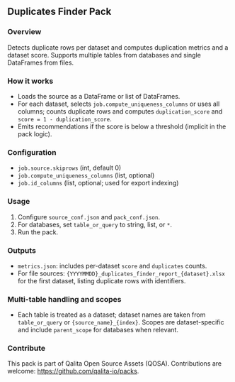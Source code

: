 ## Duplicates Finder Pack

### Overview
Detects duplicate rows per dataset and computes duplication metrics and a dataset score. Supports multiple tables from databases and single DataFrames from files.

### How it works
- Loads the source as a DataFrame or list of DataFrames.
- For each dataset, selects `job.compute_uniqueness_columns` or uses all columns; counts duplicate rows and computes `duplication_score` and `score = 1 - duplication_score`.
- Emits recommendations if the score is below a threshold (implicit in the pack logic).

### Configuration
- `job.source.skiprows` (int, default 0)
- `job.compute_uniqueness_columns` (list, optional)
- `job.id_columns` (list, optional; used for export indexing)

### Usage
1) Configure `source_conf.json` and `pack_conf.json`.
2) For databases, set `table_or_query` to string, list, or `*`.
3) Run the pack.

### Outputs
- `metrics.json`: includes per-dataset `score` and `duplicates` counts.
- For file sources: `{YYYYMMDD}_duplicates_finder_report_{dataset}.xlsx` for the first dataset, listing duplicate rows with identifiers.

### Multi-table handling and scopes
- Each table is treated as a dataset; dataset names are taken from `table_or_query` or `{source_name}_{index}`. Scopes are dataset-specific and include `parent_scope` for databases when relevant.

### Contribute
This pack is part of Qalita Open Source Assets (QOSA). Contributions are welcome: https://github.com/qalita-io/packs.
